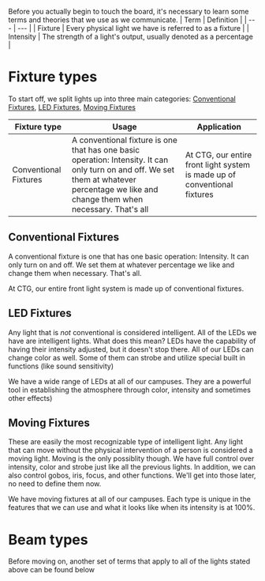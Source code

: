 <!-- TITLE: Terms and Defintions -->
<!-- SUBTITLE: The following theory are the building blocks for lighting at CT -->

Before you actually begin to touch the board, it's necessary to learn some terms and theories that we use as we communicate.
| Term | Definition |
| --- | --- |
| Fixture | Every physical light we have is referred to as a fixture |
| Intensity | The strength of a light's output, usually denoted as a percentage |

# Fixture types
To start off, we split lights up into three main categories: [Conventional Fixtures](#conventional-fixtures), [LED Fixtures](#led-fixtures), [Moving Fixtures](#moving-fixtures)

| Fixture type | Usage | Application |
| --- | --- | --- |
| Conventional Fixtures | A conventional fixture is one that has one basic operation: Intensity. It can only turn on and off. We set them at whatever percentage we like and change them when necessary. That's all  | At CTG, our entire front light system is made up of conventional fixtures |


## Conventional Fixtures
A conventional fixture is one that has one basic operation: Intensity. It can only turn on and off. We set them at whatever percentage we like and change them when necessary. That's all.

At CTG, our entire front light system is made up of conventional fixtures.

## LED Fixtures
Any light that is *not* conventional is considered intelligent. All of the LEDs we have are intelligent lights. What does this mean? LEDs have the capability of having their intensity adjusted, but it doesn't stop there. All of our LEDs can change color as well. Some of them can strobe and utilize special built in functions (like sound sensitivity)

We have a wide range of LEDs at all of our campuses. They are a powerful tool in establishing the atmosphere through color, intensity and sometimes other effects)

## Moving Fixtures
These are easily the most recognizable type of intelligent light. Any light that can move without the physical intervention of a person is considered a moving light. Moving is the only possiblity though. We have full control over intensity, color and strobe just like all the previous lights. In addition, we can also control gobos, iris, focus, and other functions. We'll get into those later, no need to define them now.

We have moving fixtures at all of our campuses. Each type is unique in the features that we can use and what it looks like when its intensity is at 100%.

# Beam types
Before moving on, another set of terms that apply to all of the lights stated above can be found below